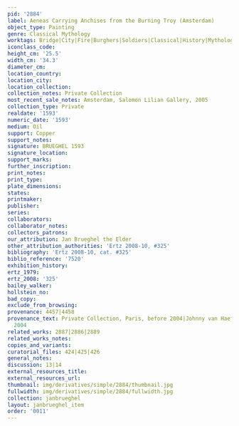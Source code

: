 ```yaml
---
pid: '2884'
label: Aeneas Carrying Anchises from the Burning Troy (Amsterdam)
object_type: Painting
genre: Classical Mythology
worktags: Bridge|City|Fire|Burghers|Soldiers|Classical|History|Mythological|Boat
iconclass_code:
height_cm: '25.5'
width_cm: '34.3'
diameter_cm:
location_country:
location_city:
location_collection:
collection_notes: Private Collection
most_recent_sale_notes: Amsterdam, Salomon Lilian Gallery, 2005
collection_type: Private
realdate: '1593'
numeric_date: '1593'
medium: Oil
support: Copper
support_notes:
signature: BRUEGHEL 1593
signature_location:
support_marks:
further_inscription:
print_notes:
print_type:
plate_dimensions:
states:
printmaker:
publisher:
series:
collaborators:
collaborator_notes:
collectors_patrons:
our_attribution: Jan Brueghel the Elder
other_attribution_authorities: 'Ertz 2008-10, #325'
bibliography: 'Ertz 2008-10, cat. #325'
biblio_reference: '7520'
exhibition_history:
ertz_1979:
ertz_2008: '325'
bailey_walker:
hollstein_no:
bad_copy:
exclude_from_browsing:
provenance: 4457|4458
provenance_text: Private Collection, Paris, before 2004|Johnny van Haeften Ltd., London,
  2004
related_works: 2887|2886|2889
related_works_notes:
copies_and_variants:
curatorial_files: 424|425|426
general_notes:
discussion: 13|14
external_resources_title:
external_resources_url:
thumbnail: img/derivatives/simple/2884/thumbnail.jpg
fullwidth: img/derivatives/simple/2884/fullwidth.jpg
collection: janbrueghel
layout: janbrueghel_item
order: '0011'
---
```

